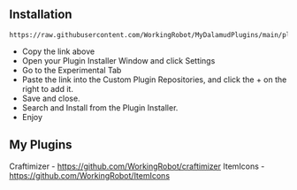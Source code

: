 ## Installation
```
https://raw.githubusercontent.com/WorkingRobot/MyDalamudPlugins/main/plogon.json
```

* Copy the link above
* Open your Plugin Installer Window and click Settings
* Go to the Experimental Tab
* Paste the link into the Custom Plugin Repositories, and click the + on the right to add it.
* Save and close.
* Search and Install from the Plugin Installer.
* Enjoy

## My Plugins
Craftimizer - https://github.com/WorkingRobot/craftimizer
ItemIcons - https://github.com/WorkingRobot/ItemIcons
